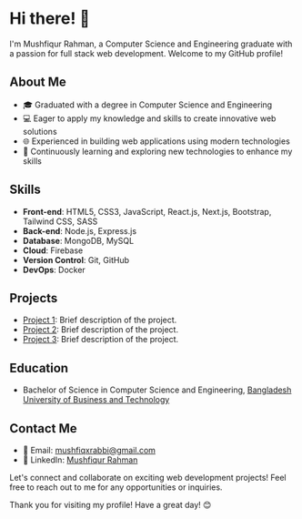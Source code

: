# Hi there! 👋

I'm Mushfiqur Rahman, a Computer Science and Engineering graduate with a passion for full stack web development. Welcome to my GitHub profile!

## About Me

- 🎓 Graduated with a degree in Computer Science and Engineering
- 💻 Eager to apply my knowledge and skills to create innovative web solutions
- 🌐 Experienced in building web applications using modern technologies
- 🌱 Continuously learning and exploring new technologies to enhance my skills

## Skills

- **Front-end**: HTML5, CSS3, JavaScript, React.js, Next.js, Bootstrap, Tailwind CSS, SASS
- **Back-end**: Node.js, Express.js
- **Database**: MongoDB, MySQL
- **Cloud**: Firebase
- **Version Control**: Git, GitHub
- **DevOps**: Docker

## Projects

- [Project 1](link-to-project-1): Brief description of the project.
- [Project 2](link-to-project-2): Brief description of the project.
- [Project 3](link-to-project-3): Brief description of the project.

## Education

- Bachelor of Science in Computer Science and Engineering, [Bangladesh University of Business and Technology](https://www.bubt.edu.bd/)

## Contact Me

- 📧 Email: mushfiqxrabbi@gmail.com
- 💼 LinkedIn: [Mushfiqur Rahman](https://www.linkedin.com/in/mushfiqur-rahman-me/)

Let's connect and collaborate on exciting web development projects! Feel free to reach out to me for any opportunities or inquiries.

Thank you for visiting my profile! Have a great day! 😊
